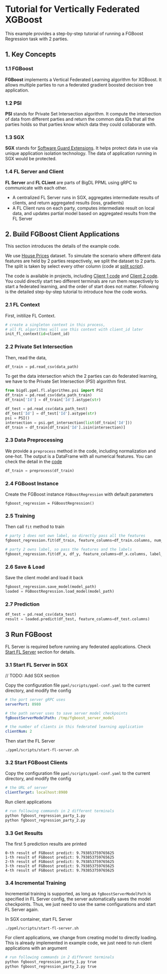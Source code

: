 # Tutorial for Vertically Federated XGBoost
This example provides a step-by-step tutorial of running a FGBoost Regression task with 2 parties.
## 1. Key Concepts
### 1.1 FGBoost 
**FGBoost** implements a Vertical Federated Learning algorithm for XGBoost. It allows multiple parties to run a federated gradient boosted decision tree application.
### 1.2 PSI
**PSI** stands for Private Set Intersection algorithm. It compute the intersection of data from different parties and return the common data IDs that all the parties holds so that parties know which data they could collaborate with.
### 1.3 SGX
**SGX** stands for [Software Guard Extensions](https://www.intel.com/content/www/us/en/developer/tools/software-guard-extensions/overview.html). It helps protect data in use via unique application isolation technology. The data of application running in SGX would be protected.

### 1.4 FL Server and Client
**FL Server** and **FL CLient** are parts of BigDL PPML using gRPC to communicate with each other.
* A centralized FL Server runs in SGX, aggregates intermediate results of clients, and return aggregated results (loss, gradients)
* A FL Client runs on each party, computes intermediate result on local data, and updates partial model based on aggregated results from the FL Server


## 2. Build FGBoost Client Applications
This section introduces the details of the example code.

We use [House Prices](https://www.kaggle.com/competitions/house-prices-advanced-regression-techniques/data) dataset. To simulate the scenario where different data features are held by 2 parties respectively, we split the dataset to 2 parts. The split is taken by select every other column (code at [split script](scala/ppml/scripts/split_dataset.py)).

The code is available in projects, including [Client 1 code](fgboost_regression_party_1.py) and [Client 2 code](fgboost_regression_party_2.py). You could directly start two different terminals are run them respectively to start a federated learning, and the order of start does not matter. Following is the detailed step-by-step tutorial to introduce how the code works.

### 2.1 FL Context
First, initilize FL Context.

```python
# create a singleton context in this process, 
# all FL algorithms will use this context with client_id later
init_fl_context(id=client_id) 
```

### 2.2 Private Set Intersection
Then, read the data,

```python
df_train = pd.read_csv(data_path)
```

To get the data intersection which the 2 parties can do federated learning, we have to the Private Set Intersection (PSI) algorithm first.

```python
from bigdl.ppml.fl.algorithms.psi import PSI
df_train = pd.read_csv(data_path_train)
df_train['Id'] = df_train['Id'].astype(str)

df_test = pd.read_csv(data_path_test)
df_test['Id'] = df_test['Id'].astype(str)
psi = PSI()
intersection = psi.get_intersection(list(df_train['Id']))
df_train = df_train[df_train['Id'].isin(intersection)]
```

### 2.3 Data Preprocessing
We provide a `preprocess` method in the code, including normalization and one-hot. The output is a DataFrame with all numerical features. You can check the detail in the [code]()

```python
df_train = preprocess(df_train)
```
### 2.4 FGBoost Instance
Create the FGBoost instance `FGBoostRegression` with default parameters 
```
fgboost_regression = FGBoostRegression()
```
### 2.5 Training
Then call `fit` method to train

```python
# party 1 does not own label, so directly pass all the features
fgboost_regression.fit(df_train, feature_columns=df_train.columns, num_round=10)

# party 2 owns label, so pass the features and the labels
fgboost_regression.fit(df_x, df_y, feature_columns=df_x.columns, label_columns=['SalePrice'], num_round=10)
```
### 2.6 Save & Load
Save the client model and load it back

```python
fgboost_regression.save_model(model_path)
loaded = FGBoostRegression.load_model(model_path)
```
### 2.7 Prediction
```python
df_test = pd.read_csv(data_test)
result = loaded.predict(df_test, feature_columns=df_test.columns)
```
## 3 Run FGBoost
FL Server is required before running any federated applications. Check [Start FL Server]() section for details.

### 3.1 Start FL Server in SGX
// TODO: Add SGX section

Copy the configuration file `ppml/scripts/ppml-conf.yaml` to the current directory, and modify the config
```yaml
# the port server gRPC uses
serverPort: 8980

# the path server uses to save server model checkpoints
fgBoostServerModelPath: /tmp/fgboost_server_model

# the number of clients in this federated learning application
clientNum: 2
```
Then start the FL Server
```
./ppml/scripts/start-fl-server.sh 
```
### 3.2 Start FGBoost Clients
Copy the configuration file `ppml/scripts/ppml-conf.yaml` to the current directory, and modify the config
```yaml
# the URL of server
clientTarget: localhost:8980
```
Run client applications

```bash
# run following commands in 2 different terminals
python fgboost_regression_party_1.py
python fgboost_regression_party_2.py
```
### 3.3 Get Results
The first 5 prediction results are printed
```
0-th result of FGBoost predict: 9.793853759765625
1-th result of FGBoost predict: 9.793853759765625
2-th result of FGBoost predict: 9.793853759765625
3-th result of FGBoost predict: 9.793853759765625
4-th result of FGBoost predict: 9.793853759765625
```
### 3.4 Incremental Training
Incremental training is supported, as long as `fgBoostServerModelPath` is specified in FL Server config, the server automatically saves the model checkpoints. Thus, we just need to use the same configurations and start FL Server again.

In SGX container, start FL Server
```
./ppml/scripts/start-fl-server.sh 
```
For client applications, we change from creating model to directly loading. This is already implemented in example code, we just need to run client applications with an argument

```bash
# run following commands in 2 different terminals
python fgboost_regression_party_1.py true
python fgboost_regression_party_2.py true
```
